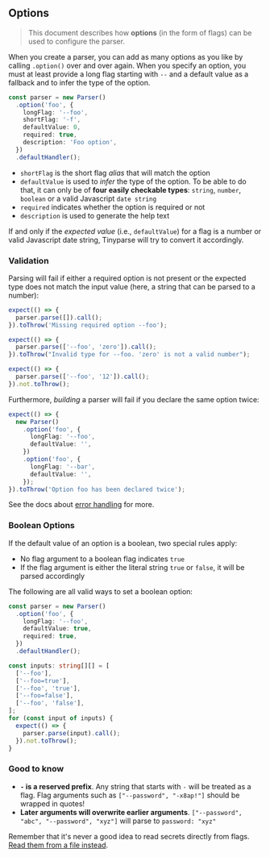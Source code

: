 ## Options

> This document describes how **options** (in the form of flags) can be used to configure the parser.

When you create a parser, you can add as many options as you like by calling `.option()` over and over again. When you specify an option, you must at least provide a long flag starting with `--` and a default value as a fallback and to infer the type of the option.

```ts
const parser = new Parser()
  .option('foo', {
    longFlag: '--foo',
    shortFlag: '-f',
    defaultValue: 0,
    required: true,
    description: 'Foo option',
  })
  .defaultHandler();
```

- `shortFlag` is the short flag _alias_ that will match the option
- `defaultValue` is used to _infer_ the type of the option. To be able to do that, it can only be of **four easily checkable types**: `string`, `number`, `boolean` or a valid Javascript `date string`
- `required` indicates whether the option is required or not
- `description` is used to generate the help text

If and only if the _expected value_ (i.e., `defaultValue`) for a flag is a number or valid Javascript date string, Tinyparse will try to convert it accordingly.

### Validation

Parsing will fail if either a required option is not present or the expected type does not match the input value (here, a string that can be parsed to a number):

```ts
expect(() => {
  parser.parse([]).call();
}).toThrow('Missing required option --foo');

expect(() => {
  parser.parse(['--foo', 'zero']).call();
}).toThrow("Invalid type for --foo. 'zero' is not a valid number");

expect(() => {
  parser.parse(['--foo', '12']).call();
}).not.toThrow();
```

Furthermore, _building_ a parser will fail if you declare the same option twice:

```ts
expect(() => {
  new Parser()
    .option('foo', {
      longFlag: '--foo',
      defaultValue: '',
    })
    .option('foo', {
      longFlag: '--bar',
      defaultValue: '',
    });
}).toThrow('Option foo has been declared twice');
```

See the docs about [error handling](reference/error-handling.md) for more.

### Boolean Options

If the default value of an option is a boolean, two special rules apply:

- No flag argument to a boolean flag indicates `true`
- If the flag argument is either the literal string `true` or `false`, it will be parsed accordingly

The following are all valid ways to set a boolean option:

```ts
const parser = new Parser()
  .option('foo', {
    longFlag: '--foo',
    defaultValue: true,
    required: true,
  })
  .defaultHandler();

const inputs: string[][] = [
  ['--foo'],
  ['--foo=true'],
  ['--foo', 'true'],
  ['--foo=false'],
  ['--foo', 'false'],
];
for (const input of inputs) {
  expect(() => {
    parser.parse(input).call();
  }).not.toThrow();
}
```

### Good to know

- **`-` is a reserved prefix**. Any string that starts with `-` will be treated as a flag. Flag arguments such as `["--password", "-x8ap!"]` should be wrapped in quotes!
- **Later arguments will overwrite earlier arguments**. `["--password", "abc", "--password", "xyz"]` will parse to `password: "xyz"`

Remember that it's never a good idea to read secrets directly from flags. [Read them from a file instead](https://clig.dev/#arguments-and-flags).
